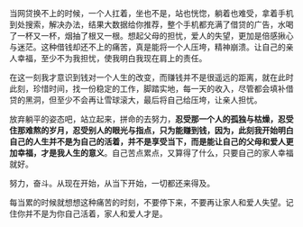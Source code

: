 当网贷换不上的时候，一个人扛着，坐也不是，站也恍惚，躺着也难受，拿着手机到处搜索，解决办法，结果大数据给你推荐，整个手机都充满了借贷的广告，水喝了一杯又一杯，烟抽了根又一根。想起父母的担忧，爱人的失望，更加是倍感揪心与迷茫。这种借钱却还不上的痛苦，真是能将一个人压垮，精神崩溃。让自己的亲人幸福，至少不为我担忧，使我明白我现在肩上的责任。

在这一刻我才意识到钱对一个人生的改变，而赚钱并不是很遥远的距离，就在此时此刻，珍惜时间，找一份稳定的工作，脚踏实地，每一天的收入，尽管都会填补借贷的黑洞，但至少不会再让雪球滚大，最后将自己给压垮，让亲人担忧。

放弃躺平的姿态吧，站立起来，拼命的去努力，**忍受那一个人的孤独与枯燥，忍受住那难熬的岁月，忍受别人的眼光与指点，只为能赚到钱，因为，此刻我开始明白自己的人生并不是为自己的活着，并不是享受当下，而是能让自己的父母和爱人更加幸福，才是我人生的意义**。自己苦点累点，又算得了什么，只要自己的家人幸福就好。

努力，奋斗。从现在开始，从当下开始，一切都还来得及。

每当累的时候就想想这种痛苦的时刻，不要停下来，不要再让家人和爱人失望。记住你并不是为你自己活着，家人和爱人才是。